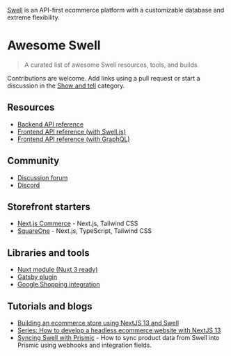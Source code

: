 [Swell](https://www.swell.is/) is an API-first ecommerce platform with a customizable database and extreme flexibility.

# Awesome Swell

> A curated list of awesome Swell resources, tools, and builds.

Contributions are welcome. Add links using a pull request or start a discussion in the [Show and tell](https://github.com/orgs/swellstores/discussions/categories/show-and-tell) category.

## Resources

- [Backend API reference](https://developers.swell.is/backend-api)
- [Frontend API reference (with Swell.js)](https://developers.swell.is/frontend-api/frontend-libraries/swell-js)
- [Frontend API reference (with GraphQL)](https://developers.swell.is/frontend-api/frontend-libraries/graphql)

## Community

- [Discussion forum](https://github.com/orgs/swellstores/discussions)
- [Discord](https://discord.gg/EcJ56XfXVz)

## Storefront starters
- [Next.js Commerce](https://github.com/swellstores/verswell-commerce) - Next.js, Tailwind CSS
- [SquareOne](https://github.com/CommitStudio/square-one-swell) - Next.js, TypeScript, Tailwind CSS

## Libraries and tools

- [Nuxt module (Nuxt 3 ready)](https://github.com/markus-gx/nuxt-swell)
- [Gatsby plugin](https://github.com/maya-the-creator/gatsby-source-swell)
- [Google Shopping integration](https://swelltoolkit.com/)

## Tutorials and blogs

- [Building an ecommerce store using NextJS 13 and Swell](https://www.youtube.com/watch?v=6oJXAduFMyU)
- [Series: How to develop a headless ecommerce website with NextJS 13](https://www.youtube.com/watch?v=rDDB1TLz31c&list=PLAG1pw-5mVDtk4ROu4doOlZnUf0EQSL7K)
- [Syncing Swell with Prismic](https://monogram.io/blog/syncing-swell-ecommerce-data-into-prismic) - How to sync product data from Swell into Prismic using webhooks and integration fields.

